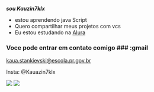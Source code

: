 ***sou Kauzin7klx***


* estou aprendendo java Script
* Quero compartilhar meus projetos com vcs 
* Eu estou estudando na [Alura](https://www.alura.com.br/)

### Voce pode entrar em contato comigo ### :gmail
 kaua.stankievski@escola.pr.gov.br
 
 Insta: @Kauazin7klx


 
 ![](https://media.tenor.com/UAWf6nLIyyYAAAAi/free-fire.gif)
 ![](https://media1.tenor.com/m/2uXtLzRzfJIAAAAd/gif.gif)
